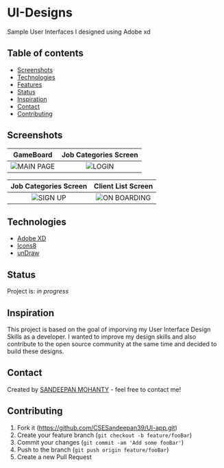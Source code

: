 # UI-Designs
Sample User Interfaces I designed using Adobe xd

## Table of contents
* [Screenshots](#screenshots)
* [Technologies](#technologies)
* [Features](#features)
* [Status](#status)
* [Inspiration](#inspiration)
* [Contact](#contact)
* [Contributing](#contributing)


## Screenshots

GameBoard          |  Job Categories Screen
:-------------------------:|:-------------------------:
![MAIN PAGE](https://github.com/CSESandeepan39/UI-app/blob/main/Google%20Pixel%204%2C%204XL%20–%201.png)|![LOGIN](https://github.com/CSESandeepan39/UI-app/blob/main/Google%20Pixel%204%2C%204XL%20–%202.png)

Job Categories Screen  |  Client List Screen
:-------------------------:|:-------------------------:
![SIGN UP](https://github.com/CSESandeepan39/UI-app/blob/main/Google%20Pixel%204%2C%204XL%20–%203.png)|![ON BOARDING](https://github.com/CSESandeepan39/UI-app/blob/main/Google%20Pixel%204%2C%204XL%20–%204.png)


## Technologies
* [Adobe XD](https://www.adobexd.com/)
* [Icons8](https://icons8.com/)
* [unDraw](https://undraw.co/illustrations)


## Status
Project is: _in progress_

## Inspiration
This project is based on the goal of imporving my User Interface Design Skills as a developer. I wanted to improve my design skills and also contribute to the open source community at the same time and decided to build these designs. 

## Contact
Created by [SANDEEPAN MOHANTY](https://www.linkedin.com/in/sandeepan-mohanty-979908204?lipi=urn%3Ali%3Apage%3Ad_flagship3_profile_view_base_contact_details%3BCCJDg8fyRbyK1DQYKS0Bsg%3D%3D) - feel free to contact me!


## Contributing

1. Fork it (<https://github.com/CSESandeepan39/UI-app.git>)
2. Create your feature branch (`git checkout -b feature/fooBar`)
3. Commit your changes (`git commit -am 'Add some fooBar'`)
4. Push to the branch (`git push origin feature/fooBar`)
5. Create a new Pull Request
